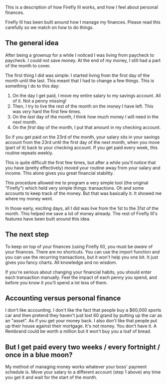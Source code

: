 This is a description of how Firefly III works, and how I feel about personal finances.

Firefly III has been built around how I manage my finances. Please read this carefully so we match on how to do things.

## The general idea

After being a grownup for a while I noticed I was living from paycheck to paycheck. I could not save money. At the end of my money, I still had a part of the month to cover.

The first thing I did was simple: I started living from the first day of the month until the last. This meant that I had to change a few things. This is something I do to this day:

1. On the day I get paid, I move my entire salary to my savings account. All of it. Not a penny missing!
2. Then, I try to live the rest of the month on the money I have left. This was *very* hard the first few times.
3. On the *last* day of the month, I think how much money I will need in the next month.
4. On the *first* day of the month, I put that amount in my checking account.

So if you get paid on the 23rd of the month, your salary sits in your savings account from the 23rd until the first day of the next month, when you move (part of it) back to your checking account. If you get paid every week, this routine repeats weekly.

This is quite difficult the first few times, but after a while you'll notice that you have (pretty effectively) moved your routine away from your salary and income. This alone gives you great financial stability. 

This procedure allowed me to program a very simple tool (the original "Firefly") which held very simple things: transactions. Oh and some accounts to keep track of the money. But that was basically it. It showed me where my money went.

In those early, exciting days, all I did was live from the 1st to the 31st of the month. This helped me save a lot of money already. The rest of Firefly III's features have been built around this idea.

## The next step

To keep on top of your finances (using Firefly III), you must be *aware* of your finances. There are no shortcuts. You can use the import function and you can use the recurring transactions, but it won't help you one bit. It just gives you fancy charts. All knowledge and no wisdom.

If you're serious about changing your financial habits, you should enter each transaction manually. Feel the impact of each penny you spend, and before you know it you'll spend a lot less of them.

## Accounting versus personal finance

I don't like accounting. I don't like the fact that people buy a $60,000 sports car and then pretend they haven't just lost 60 grand by putting up the car as an "asset". As if you get your money back. I also don't like that people put up their house against their mortgage. It's not money. You don't have it. A Rembrand could be worth a million but it won't buy you a loaf of bread.

## But I get paid every two weeks / every fortnight / once in a blue moon?

My method of managing money works whatever your boss' payment schedule is. Move your salary to a different account (step 1 above) any time you get it and wait for the start of the month.
